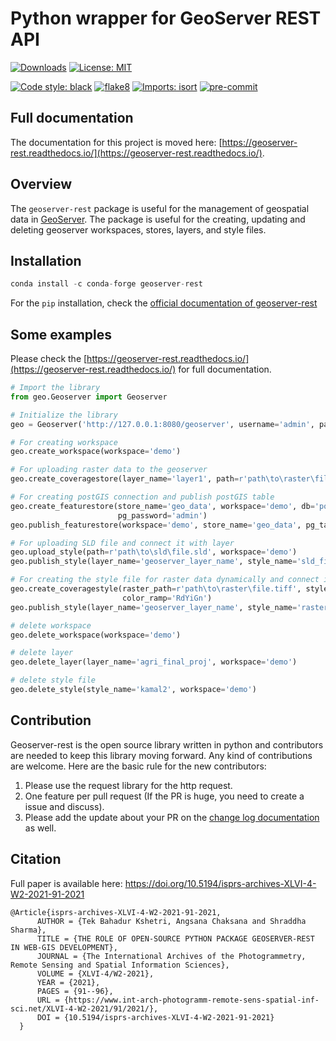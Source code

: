 # Python wrapper for GeoServer REST API

[![Downloads](https://pepy.tech/badge/geoserver-rest)](https://pepy.tech/project/geoserver-rest)
[![License: MIT](https://img.shields.io/badge/License-MIT-yellow.svg)](https://opensource.org/licenses/MIT)

[![Code style: black](https://img.shields.io/badge/code%20style-black-000000.svg)](https://github.com/psf/black)
[![flake8](https://img.shields.io/badge/linter-flake8-green)](https://flake8.pycqa.org/)
[![Imports: isort](https://img.shields.io/badge/%20imports-isort-%231674b1?style=flat&labelColor=ef8336)](https://pycqa.github.io/isort/)
[![pre-commit](https://img.shields.io/badge/pre--commit-enabled-brightgreen?logo=pre-commit&logoColor=white)](https://github.com/pre-commit/pre-commit)

## Full documentation

The documentation for this project is moved here: [https://geoserver-rest.readthedocs.io/](https://geoserver-rest.readthedocs.io/).

## Overview

The `geoserver-rest` package is useful for the management of geospatial data in [GeoServer](http://geoserver.org/). The package is useful for the creating, updating and deleting geoserver workspaces, stores, layers, and style files.

## Installation

```python
conda install -c conda-forge geoserver-rest
```

For the `pip` installation, check the [official documentation of geoserver-rest](https://geoserver-rest.readthedocs.io/en/latest/installation.html)

## Some examples

Please check the [https://geoserver-rest.readthedocs.io/](https://geoserver-rest.readthedocs.io/) for full documentation.

```python
# Import the library
from geo.Geoserver import Geoserver

# Initialize the library
geo = Geoserver('http://127.0.0.1:8080/geoserver', username='admin', password='geoserver')

# For creating workspace
geo.create_workspace(workspace='demo')

# For uploading raster data to the geoserver
geo.create_coveragestore(layer_name='layer1', path=r'path\to\raster\file.tif', workspace='demo')

# For creating postGIS connection and publish postGIS table
geo.create_featurestore(store_name='geo_data', workspace='demo', db='postgres', host='localhost', pg_user='postgres',
                        pg_password='admin')
geo.publish_featurestore(workspace='demo', store_name='geo_data', pg_table='geodata_table_name')

# For uploading SLD file and connect it with layer
geo.upload_style(path=r'path\to\sld\file.sld', workspace='demo')
geo.publish_style(layer_name='geoserver_layer_name', style_name='sld_file_name', workspace='demo')

# For creating the style file for raster data dynamically and connect it with layer
geo.create_coveragestyle(raster_path=r'path\to\raster\file.tiff', style_name='style_1', workspace='demo',
                         color_ramp='RdYiGn')
geo.publish_style(layer_name='geoserver_layer_name', style_name='raster_file_name', workspace='demo')

# delete workspace
geo.delete_workspace(workspace='demo')

# delete layer
geo.delete_layer(layer_name='agri_final_proj', workspace='demo')

# delete style file
geo.delete_style(style_name='kamal2', workspace='demo')
```

## Contribution

Geoserver-rest is the open source library written in python and contributors are needed to keep this library moving forward. Any kind of contributions are welcome. Here are the basic rule for the new contributors:

1. Please use the request library for the http request.
2. One feature per pull request (If the PR is huge, you need to create a issue and discuss).
3. Please add the update about your PR on the [change log documentation](https://github.com/gicait/geoserver-rest/blob/master/docs/source/change_log.rst#master-branch) as well.


## Citation

Full paper is available here: https://doi.org/10.5194/isprs-archives-XLVI-4-W2-2021-91-2021

```
@Article{isprs-archives-XLVI-4-W2-2021-91-2021,
      AUTHOR = {Tek Bahadur Kshetri, Angsana Chaksana and Shraddha Sharma},
      TITLE = {THE ROLE OF OPEN-SOURCE PYTHON PACKAGE GEOSERVER-REST IN WEB-GIS DEVELOPMENT},
      JOURNAL = {The International Archives of the Photogrammetry, Remote Sensing and Spatial Information Sciences},
      VOLUME = {XLVI-4/W2-2021},
      YEAR = {2021},
      PAGES = {91--96},
      URL = {https://www.int-arch-photogramm-remote-sens-spatial-inf-sci.net/XLVI-4-W2-2021/91/2021/},
      DOI = {10.5194/isprs-archives-XLVI-4-W2-2021-91-2021}
  }
```

